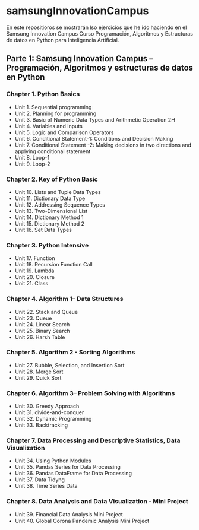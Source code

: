 # samsungInnovationCampus
En este repositioros se mostrarán lso ejercicios que he ido haciendo en el Samsung Innovation Campus Curso Programación, Algoritmos y Estructuras de datos en Python para Inteligencia Artificial.

## Parte 1: Samsung Innovation Campus – Programación, Algoritmos y estructuras de datos en Python

### Chapter 1. Python Basics 
- Unit 1. Sequential programming 
- Unit 2. Planning for programming 
- Unit 3. Basic of Numeric Data Types and Arithmetic Operation 2H
- Unit 4. Variables and Inputs 
- Unit 5. Logic and Comparison Operators 
- Unit 6. Conditional Statement-1: Conditions and Decision Making 
- Unit 7. Conditional Statement -2: Making decisions in two directions and applying conditional statement
- Unit 8. Loop-1 
- Unit 9. Loop-2 

### Chapter 2. Key of Python Basic 
- Unit 10. Lists and Tuple Data Types 
- Unit 11. Dictionary Data Type 
- Unit 12. Addressing Sequence Types 
- Unit 13. Two-Dimensional List 
- Unit 14. Dictionary Method 1 
- Unit 15. Dictionary Method 2 
- Unit 16. Set Data Types 

### Chapter 3. Python Intensive 
- Unit 17. Function 
- Unit 18. Recursion Function Call 
- Unit 19. Lambda 
- Unit 20. Closure 
- Unit 21. Class 

### Chapter 4. Algorithm 1– Data Structures 
- Unit 22. Stack and Queue 
- Unit 23. Queue 
- Unit 24. Linear Search 
- Unit 25. Binary Search 
- Unit 26. Harsh Table 

### Chapter 5. Algorithm 2 - Sorting Algorithms 
- Unit 27. Bubble, Selection, and Insertion Sort 
- Unit 28. Merge Sort 
- Unit 29. Quick Sort 

### Chapter 6. Algorithm 3– Problem Solving with Algorithms 
- Unit 30. Greedy Approach 
- Unit 31. divide-and-conquer 
- Unit 32. Dynamic Programming 
- Unit 33. Backtracking 

### Chapter 7. Data Processing and Descriptive Statistics, Data Visualization 
- Unit 34. Using Python Modules 
- Unit 35. Pandas Series for Data Processing 
- Unit 36. Pandas DataFrame for Data Processing 
- Unit 37. Data Tidyng 
- Unit 38. Time Series Data 

### Chapter 8. Data Analysis and Data Visualization - Mini Project 
- Unit 39. Financial Data Analysis Mini Project 
- Unit 40. Global Corona Pandemic Analysis Mini Project 
